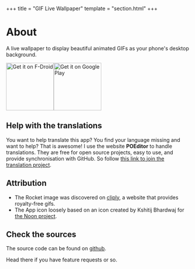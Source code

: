 +++
title = "GIF Live Wallpaper"
template = "section.html"
+++

# About

A live wallpaper to display beautiful animated GIFs as your phone's desktop background.

[<img src="https://fdroid.gitlab.io/artwork/badge/get-it-on.png" alt="Get it on F-Droid" width=130>](https://f-droid.org/packages/net.redwarp.gifwallpaper)[<img src="https://play.google.com/intl/en_us/badges/images/generic/en-play-badge.png" alt="Get it on Google Play" width=130>](https://play.google.com/store/apps/details?id=net.redwarp.gifwallpaper)

## Help with the translations

You want to help translate this app? You find your language missing and want to help?
That is awesome!
I use the website **POEditor** to handle translations. They are free for open source projects, easy to use, and provide synchronisation with GitHub. So follow [this link to join the translation project](https://poeditor.com/join/project?hash=QaDkuFZTp2).

## Attribution

* The Rocket image was discovered on [cliply](https://cliply.co/clip/rocket-icon/), a website that provides royalty-free gifs.
* The App icon loosely based on an icon created by Kshitij Bhardwaj for [the Noon project](https://thenounproject.com/search/?q=wallpaper&i=92484).

## Check the sources

The source code can be found on [github](https://github.com/redwarp/gif-wallpaper).

Head there if you have feature requests or so.
